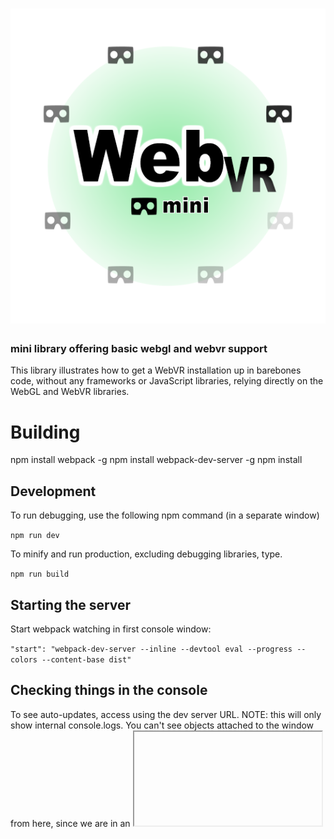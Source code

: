 # ![webvr-mini](doc/image/logo.png)

### mini library offering basic webgl and webvr support

This library illustrates how to get a WebVR installation up in barebones code, without any frameworks or JavaScript libraries, relying directly on the WebGL and WebVR libraries.

# Building

npm install webpack -g
npm install webpack-dev-server -g
npm install

## Development

To run debugging, use the following npm command (in a separate window)

```npm run dev```

To minify and run production, excluding debugging libraries, type.

```npm run build```

## Starting the server

Start webpack watching in first console window:

```"start": "webpack-dev-server --inline --devtool eval --progress --colors --content-base dist"```

## Checking things in the console

To see auto-updates, access using the dev server URL. NOTE: this will only show 
internal console.logs. You can't see objects attached to the window from here, since we 
are in an <iframe>.

http://localhost:8080/webpack-dev-server/

To see the site without auto-updates, and with GLOBAL windows object visible in the Console, use http://localhost:8080

## Note on environment variables

Environment variables are passed in at npm, and re-worked in webpack.

"build": "cross-env BUILD_RELEASE=true BUILD_DEV=false webpack --config webpack-production.config.js -p",
"dev": "cross-env BUILD_RELEASE=false BUILD_DEV=true webpack",

__DEV__ means we are in a development environment

__RELEASE__ means we are in a production environment

## Sources

Royalty-free 3d models for testing from [CG Trader](https://www.cgtrader.com)

[Ui icons from The Noun Project](https://thenounproject.com/) (see individual credits in source).


## References

[WebGL Fundamentals from TWGL](http://webglfundamentals.org/)

[TWGL Docs](http://twgljs.org/)

[Learning WebGL](http://learningwebgl.com/blog/?page_id=1217)

[Barebones WebGL Routines (e.g. the font-loader in ui.js)](https://github.com/williame/barebones.js/tree/gh-pages/barebones.js)

[Cinematic Camera Movement (three.js)](https://nathanselikoff.com/2552/code-sketches/basic-camera-movement-three-js-webgl)

[First-Person Camera](https://github.com/shama/first-person-camera)

[Building an OpenGL Game from Scratch](http://crongdor.com/2016/04/01/making-the-game-from-scratch/)

[Some WebGL Samples, including dynamic clouds](https://www.ibiblio.org/e-notes/webgl/webgl.htm)


